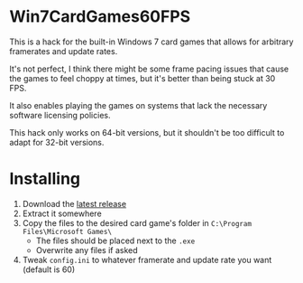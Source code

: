 # Win7CardGames60FPS
This is a hack for the built-in Windows 7 card games that allows for arbitrary framerates and update rates.

It's not perfect, I think there might be some frame pacing issues that cause the games to feel choppy at times, but it's better than being stuck at 30 FPS.

It also enables playing the games on systems that lack the necessary software licensing policies.

This hack only works on 64-bit versions, but it shouldn't be too difficult to adapt for 32-bit versions.

# Installing
1. Download the [latest release](https://github.com/IntriguingTiles/Win7CardGames60FPS/releases/latest)
2. Extract it somewhere
3. Copy the files to the desired card game's folder in `C:\Program Files\Microsoft Games\`
   - The files should be placed next to the `.exe`
   - Overwrite any files if asked
4. Tweak `config.ini` to whatever framerate and update rate you want (default is 60)